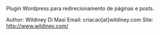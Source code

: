 Plugin Wordpress para redirecionamento de páginas e posts.

Author: Wildiney Di Masi
Email: criacao[at]wildiney.com
Site: http://www.wildiney.com/